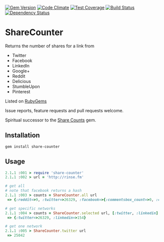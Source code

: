 [![Gem Version](https://badge.fury.io/rb/share-counter.png)](http://badge.fury.io/rb/share-counter)
[![Code Climate](https://codeclimate.com/github/ollieglass/share-counter/badges/gpa.svg)](https://codeclimate.com/github/ollieglass/share-counter)
[![Test Coverage](https://codeclimate.com/github/ollieglass/share-counter/badges/coverage.svg)](https://codeclimate.com/github/ollieglass/share-counter)
[![Build Status](https://travis-ci.org/ollieglass/share-counter.svg?branch=master)](https://travis-ci.org/ollieglass/share-counter)
[![Dependency Status](https://gemnasium.com/ollieglass/share-counter.svg)](https://gemnasium.com/ollieglass/share-counter)

# ShareCounter


Returns the number of shares for a link from

* Twitter
* Facebook
* LinkedIn
* Google+
* Reddit
* Delicious
* StumbleUpon
* Pinterest

Listed on [RubyGems](http://rubygems.org/gems/share-counter)

Issue reports, feature requests and pull requests welcome.

Spiritual successor to the [Share Counts](https://github.com/vitobotta/share_counts) gem.


## Installation

```
gem install share-counter
```


## Usage

```ruby
2.1.1 :001 > require 'share-counter'
2.1.1 :002 > url = 'http://rinse.fm'

# get all
# note that facebook returns a hash
2.1.1 :003 > counts = ShareCounter.all url
 => {:reddit=>9, :twitter=>26329, :facebook=>{:commentsbox_count=>0, :click_count=>3870, :total_count=>73322, :comment_count=>13597, :like_count=>39899, :share_count=>19826}, :linkedin=>154, :googleplus=>2, :delicious=>5, :stumbleupon=>2087, :pinterest=>0}

# get specific networks
2.1.1 :004 > counts = ShareCounter.selected url, [:twitter, :linkedin]
 => {:twitter=>26329, :linkedin=>154}

# get one network
2.1.1 :005 > ShareCounter.twitter url
 => 25042
```
